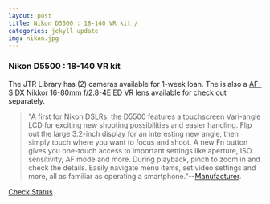 ```yaml
---
layout: post
title: Nikon D5500 : 18-140 VR kit /
categories: jekyll update
img: nikon.jpg
---
```

### Nikon D5500 : 18-140 VR kit 
The JTR Library has (2) cameras available for 1-week loan. 
The is also a <a href="" target="_blank" class="btn btn-success">AF-S DX Nikkor 16-80mm f/2.8-4E ED VR lens </a> available for check out separately. 

>"A first for Nikon DSLRs, the D5500 features a touchscreen Vari-angle LCD for exciting new shooting possibilities and easier handling. Flip out the large 3.2-inch display for an interesting new angle, then simply touch where you want to focus and shoot. A new Fn button gives you one-touch access to important settings like aperture, ISO sensitivity, AF mode and more. During playback, pinch to zoom in and check the details. Easily navigate menu items, set video settings and more, all as familiar as operating a smartphone."--[Manufacturer](https://www.nikonusa.com/en/nikon-products/product/dslr-cameras/d5500.html).


<a href="https://vufind.carli.illinois.edu/vf-dpu/Record/dpu_1255136" class="btn btn-primary btn-lg">Check Status</a>